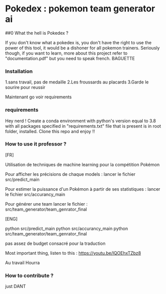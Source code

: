 # Pokedex : pokemon team generator ai

##0 What the hell is Pokedex ?

If you don't know what a pokedex is, you don't have the right to use the power of this tool, it would be a dishoner for all pokemon trainers.
Seriously though, if you want to learn, more about this project refer to "documentation.pdf" but you need to speak french. BAGUETTE

### Installation

1.sans travail, pas de medaille
2.Les froussards au placards
3.Garde le sourire pour reussir

Maintenant go voir requirements 

### requirements

Hey nerd ! Create a conda environment with python's version equal to 3.8 with all packages specified in "requirements.txt" file that is present is in root folder, installed.
Clone this repo and enjoy !!

### How to use it professor ?

[FR]

Utilisation de techniques de machine learning pour la compétition Pokémon

Pour afficher les précisions de chaque models :
lancer le fichier src/predict_main

Pour estimer la puissance d'un Pokémon à partir de ses statistiques :
lancer le fichier src/accurancy_main

Pour générer une team lancer le fichier :
src/team_generator/team_genrator_final

[ENG]

python src/predict_main
python src/accurancy_main
python src/team_generator/team_genrator_final

pas assez de budget consacré pour la traduction 

Most important thing, listen to this : https://youtu.be/lQOEhxTZbz8

Au travail
Hourra

### How to contribute ?

just DANT


